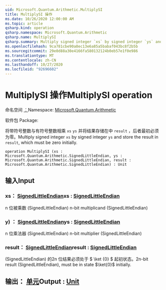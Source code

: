 ```yaml
---
uid: Microsoft.Quantum.Arithmetic.MultiplySI
title: MultiplySI 操作
ms.date: 10/26/2020 12:00:00 AM
ms.topic: article
qsharp.kind: operation
qsharp.namespace: Microsoft.Quantum.Arithmetic
qsharp.name: MultiplySI
qsharp.summary: Multiply signed integer `xs` by signed integer `ys` and store the result in `result`, which must be zero initially.
ms.openlocfilehash: 9ca781cbe90a8ec13e6a85a5babaf043bc8f2b5b
ms.sourcegitcommit: 29e0d88a30e4166fa580132124b0eb57e1f0e986
ms.translationtype: MT
ms.contentlocale: zh-CN
ms.lasthandoff: 10/27/2020
ms.locfileid: "92696602"
---
```

# <a name="multiplysi-operation"></a><span data-ttu-id="ea9ce-102">MultiplySI 操作</span><span class="sxs-lookup"><span data-stu-id="ea9ce-102">MultiplySI operation</span></span>

<span data-ttu-id="ea9ce-103">命名空间 [：](xref:Microsoft.Quantum.Arithmetic)</span><span class="sxs-lookup"><span data-stu-id="ea9ce-103">Namespace: [Microsoft.Quantum.Arithmetic](xref:Microsoft.Quantum.Arithmetic)</span></span>

<span data-ttu-id="ea9ce-104">软件包 [](https://nuget.org/packages/)</span><span class="sxs-lookup"><span data-stu-id="ea9ce-104">Package: [](https://nuget.org/packages/)</span></span>


<span data-ttu-id="ea9ce-105">将带符号整数与有符号整数相乘 `xs` `ys` 并将结果存储在中 `result` ，后者最初必须为零。</span><span class="sxs-lookup"><span data-stu-id="ea9ce-105">Multiply signed integer `xs` by signed integer `ys` and store the result in `result`, which must be zero initially.</span></span>

```qsharp
operation MultiplySI (xs : Microsoft.Quantum.Arithmetic.SignedLittleEndian, ys : Microsoft.Quantum.Arithmetic.SignedLittleEndian, result : Microsoft.Quantum.Arithmetic.SignedLittleEndian) : Unit
```


## <a name="input"></a><span data-ttu-id="ea9ce-106">输入</span><span class="sxs-lookup"><span data-stu-id="ea9ce-106">Input</span></span>

### <a name="xs--signedlittleendian"></a><span data-ttu-id="ea9ce-107">xs： [SignedLittleEndian](xref:Microsoft.Quantum.Arithmetic.SignedLittleEndian)</span><span class="sxs-lookup"><span data-stu-id="ea9ce-107">xs : [SignedLittleEndian](xref:Microsoft.Quantum.Arithmetic.SignedLittleEndian)</span></span>

<span data-ttu-id="ea9ce-108">n 位被乘数 (SignedLittleEndian) </span><span class="sxs-lookup"><span data-stu-id="ea9ce-108">n-bit multiplicand (SignedLittleEndian)</span></span>


### <a name="ys--signedlittleendian"></a><span data-ttu-id="ea9ce-109">y) ： [SignedLittleEndian](xref:Microsoft.Quantum.Arithmetic.SignedLittleEndian)</span><span class="sxs-lookup"><span data-stu-id="ea9ce-109">ys : [SignedLittleEndian](xref:Microsoft.Quantum.Arithmetic.SignedLittleEndian)</span></span>

<span data-ttu-id="ea9ce-110">n 位乘法器 (SignedLittleEndian) </span><span class="sxs-lookup"><span data-stu-id="ea9ce-110">n-bit multiplier (SignedLittleEndian)</span></span>


### <a name="result--signedlittleendian"></a><span data-ttu-id="ea9ce-111">result： [SignedLittleEndian](xref:Microsoft.Quantum.Arithmetic.SignedLittleEndian)</span><span class="sxs-lookup"><span data-stu-id="ea9ce-111">result : [SignedLittleEndian](xref:Microsoft.Quantum.Arithmetic.SignedLittleEndian)</span></span>

<span data-ttu-id="ea9ce-112"> (SignedLittleEndian) 的2n 位结果必须处于 $ \ket {0} $ 起初状态。</span><span class="sxs-lookup"><span data-stu-id="ea9ce-112">2n-bit result (SignedLittleEndian), must be in state $\ket{0}$ initially.</span></span>



## <a name="output--unit"></a><span data-ttu-id="ea9ce-113">输出： [单元](xref:microsoft.quantum.lang-ref.unit)</span><span class="sxs-lookup"><span data-stu-id="ea9ce-113">Output : [Unit](xref:microsoft.quantum.lang-ref.unit)</span></span>

